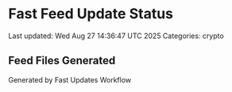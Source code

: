 # Fast Feed Update Status
Last updated: Wed Aug 27 14:36:47 UTC 2025
Categories: crypto

## Feed Files Generated

Generated by Fast Updates Workflow
